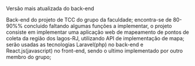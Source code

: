 Versão mais atualizada do back-end

Back-end do projeto de TCC do grupo da faculdade; encontra-se de 80-90%% concluido faltando algumas funções a implementar, o projeto consiste em implementar uma aplicação web de mapeamento de pontos de coleta da região dos lagos-RJ, utilizando API de implementação de mapa; serão usadas as tecnologias Laravel(php) no back-end e React.js(javascript) no front-end, sendo o ultimo implementado por outro membro do grupo;

